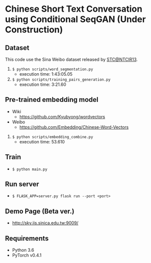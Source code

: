 # Chinese Short Text Conversation using Conditional SeqGAN (Under Construction)

## Dataset
This code use the Sina Weibo dataset released by [STC@NTCIR13](http://ntcirstc.noahlab.com.hk/STC2/stc-cn.htm).

1. `$ python scripts/word_segmentation.py`
    + execution time:  1:43:05.05
2. `$ python scripts/training_pairs_generation.py`
    + execution time:  3:21.60

## Pre-trained embedding model
+ Wiki
    + https://github.com/Kyubyong/wordvectors
+ Weibo
    + https://github.com/Embedding/Chinese-Word-Vectors

1. `$ python scripts/embedding_combine.py`
    + execution time:  53.610

## Train
+ `$ python main.py`

## Run server
+ `$ FLASK_APP=server.py flask run --port <port>`

## Demo Page (Beta ver.)
+ http://sky.iis.sinica.edu.tw:9009/

## Requirements
+ Python 3.6
+ PyTorch v0.4.1